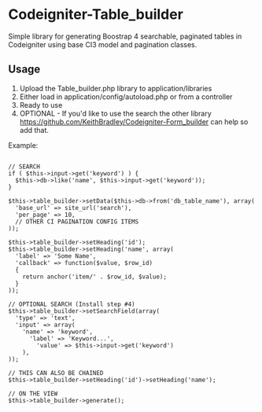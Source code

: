 # Codeigniter-Table_builder
Simple library for generating Boostrap 4 searchable, paginated tables in Codeigniter using base CI3 model and pagination classes.

## Usage 

1. Upload the Table_builder.php library to application/libraries
2. Either load in application/config/autoload.php or from a controller
3. Ready to use
4. OPTIONAL - If you'd like to use the search the other library https://github.com/KeithBradley/Codeigniter-Form_builder can help so add that.

Example:

~~~

// SEARCH
if ( $this->input->get('keyword') ) {
  $this->db->like('name', $this->input->get('keyword'));
}

$this->table_builder->setData($this->db->from('db_table_name'), array(
  'base_url' => site_url('search'),
  'per_page' => 10,
  // OTHER CI PAGINATION CONFIG ITEMS
));

$this->table_builder->setHeading('id');
$this->table_builder->setHeading('name', array(
  'label' => 'Some Name',
  'callback' => function($value, $row_id)
  {
    return anchor('item/' . $row_id, $value);
  }
));

// OPTIONAL SEARCH (Install step #4)
$this->table_builder->setSearchField(array(
  'type' => 'text',
  'input' => array(
	'name' => 'keyword',
	  'label' => 'Keyword...',
		'value' => $this->input->get('keyword')
	),
));

// THIS CAN ALSO BE CHAINED
$this->table_builder->setHeading('id')->setHeading('name');

// ON THE VIEW
$this->table_builder->generate();

~~~
